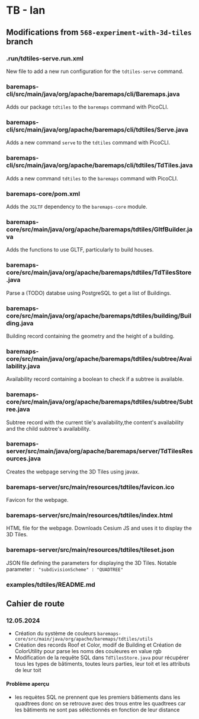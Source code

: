 
# TB - Ian

## Modifications from `568-experiment-with-3d-tiles` branch

### .run/tdtiles-serve.run.xml

New file to add a new run configuration for the `tdtiles-serve` command.

### baremaps-cli/src/main/java/org/apache/baremaps/cli/Baremaps.java

Adds our package `tdtiles` to the `baremaps` command with PicoCLI.

### baremaps-cli/src/main/java/org/apache/baremaps/cli/tdtiles/Serve.java

Adds a new command `serve` to the `tdtiles` command with PicoCLI.

### baremaps-cli/src/main/java/org/apache/baremaps/cli/tdtiles/TdTiles.java

Adds a new command `tdtiles` to the `baremaps` command with PicoCLI.

### baremaps-core/pom.xml

Adds the `JGLTF` dependency to the `baremaps-core` module.

### baremaps-core/src/main/java/org/apache/baremaps/tdtiles/GltfBuilder.java

Adds the functions to use GLTF, particularly to build houses.

### baremaps-core/src/main/java/org/apache/baremaps/tdtiles/TdTilesStore.java

Parse a (TODO) databse using PostgreSQL to get a list of Buildings.

### baremaps-core/src/main/java/org/apache/baremaps/tdtiles/building/Building.java

Building record containing the geometry and the height of a building.

### baremaps-core/src/main/java/org/apache/baremaps/tdtiles/subtree/Availability.java

Availability record containing a boolean to check if a subtree is available.

### baremaps-core/src/main/java/org/apache/baremaps/tdtiles/subtree/Subtree.java

Subtree record with the current tile's availability,the content's availability and the child subtree's availability.

### baremaps-server/src/main/java/org/apache/baremaps/server/TdTilesResources.java

Creates the webpage serving the 3D Tiles using javax.

### baremaps-server/src/main/resources/tdtiles/favicon.ico

Favicon for the webpage.

### baremaps-server/src/main/resources/tdtiles/index.html

HTML file for the webpage. Downloads Cesium JS and uses it to display the 3D Tiles.

### baremaps-server/src/main/resources/tdtiles/tileset.json

JSON file defining the parameters for displaying the 3D Tiles. Notable parameter : ` "subdivisionScheme" : "QUADTREE"`

### examples/tdtiles/README.md


## Cahier de route

### 12.05.2024

- Création du système de couleurs `baremaps-core/src/main/java/org/apache/baremaps/tdtiles/utils`
- Création des records Roof et Color, modif de Building et Création de ColorUtility pour parse les noms des couleures en value rgb
- Modification de la requête SQL dans `TdTilesStore.java` pour récupérer tous les types de bâtiments, toutes leurs parties, leur toit et les attributs de leur toit

#### Problème aperçu

- les requètes SQL ne prennent que les premiers bâtiements dans les quadtrees donc on se retrouve avec des trous entre les quadtrees car les bâtiments ne sont pas séléctionnés en fonction de leur distance